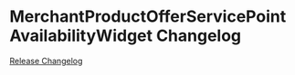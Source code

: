 # MerchantProductOfferServicePointAvailabilityWidget Changelog

[Release Changelog](https://github.com/spryker-shop/merchant-product-offer-service-point-availability-widget/releases)
